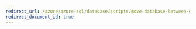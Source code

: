 ```yaml
---
redirect_url: /azure/azure-sql/database/scripts/move-database-between-elastic-pools-cli
redirect_document_id: true
---
```

